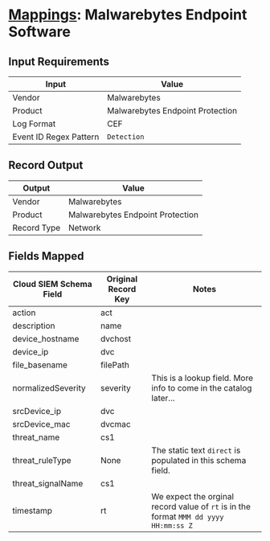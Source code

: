 # [Mappings](README.md): Malwarebytes Endpoint Software

## Input Requirements

|Input|Value|
|-----|-----|
|Vendor|Malwarebytes|
|Product|Malwarebytes Endpoint Protection|
|Log Format|CEF|
|Event ID Regex Pattern|`Detection`|

## Record Output

|Output|Value|
|------|-----|
|Vendor|Malwarebytes|
|Product|Malwarebytes Endpoint Protection|
|Record Type|Network|

## Fields Mapped

|Cloud SIEM Schema Field|Original Record Key|Notes|
|-----------------------|-------------------|-----|
|action|act||
|description|name||
|device_hostname|dvchost||
|device_ip|dvc||
|file_basename|filePath||
|normalizedSeverity|severity|This is a lookup field. More info to come in the catalog later...|
|srcDevice_ip|dvc||
|srcDevice_mac|dvcmac||
|threat_name|cs1||
|threat_ruleType|None|The static text `direct` is populated in this schema field.|
|threat_signalName|cs1||
|timestamp|rt|We expect the orginal record value of `rt` is in the format `MMM dd yyyy HH:mm:ss Z`|

